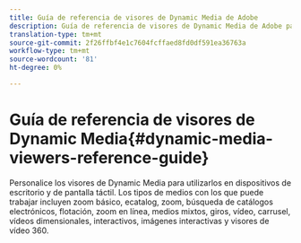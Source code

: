 ```yaml
---
title: Guía de referencia de visores de Dynamic Media de Adobe
description: Guía de referencia de visores de Dynamic Media de Adobe para zoom básico, ecatalog, zoom, búsqueda de catálogos electrónicos, flotante, zoom en línea, medios mixtos, giros, vídeo, carrusel, vídeos dimensionales, interactivos, imágenes interactivas y visores de vídeo 360.
translation-type: tm+mt
source-git-commit: 2f26ffbf4e1c7604fcffaed8fd0df591ea36763a
workflow-type: tm+mt
source-wordcount: '81'
ht-degree: 0%

---
```



# Guía de referencia de visores de Dynamic Media{#dynamic-media-viewers-reference-guide}

Personalice los visores de Dynamic Media para utilizarlos en dispositivos de escritorio y de pantalla táctil. Los tipos de medios con los que puede trabajar incluyen zoom básico, ecatalog, zoom, búsqueda de catálogos electrónicos, flotación, zoom en línea, medios mixtos, giros, vídeo, carrusel, vídeos dimensionales, interactivos, imágenes interactivas y visores de vídeo 360.

